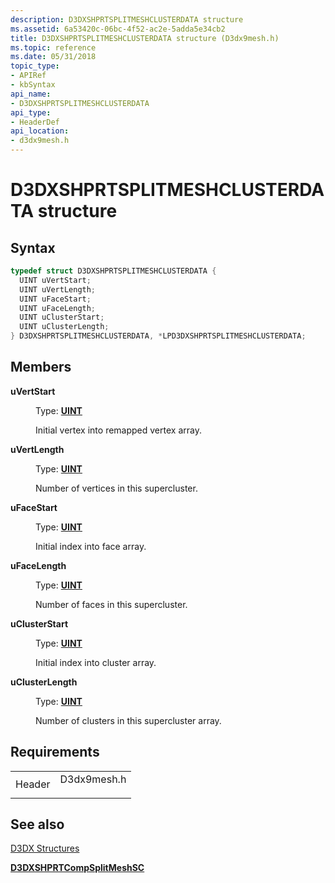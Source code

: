 ```yaml
---
description: D3DXSHPRTSPLITMESHCLUSTERDATA structure
ms.assetid: 6a53420c-06bc-4f52-ac2e-5adda5e34cb2
title: D3DXSHPRTSPLITMESHCLUSTERDATA structure (D3dx9mesh.h)
ms.topic: reference
ms.date: 05/31/2018
topic_type: 
- APIRef
- kbSyntax
api_name: 
- D3DXSHPRTSPLITMESHCLUSTERDATA
api_type: 
- HeaderDef
api_location: 
- d3dx9mesh.h
---
```


# D3DXSHPRTSPLITMESHCLUSTERDATA structure

## Syntax


```C++
typedef struct D3DXSHPRTSPLITMESHCLUSTERDATA {
  UINT uVertStart;
  UINT uVertLength;
  UINT uFaceStart;
  UINT uFaceLength;
  UINT uClusterStart;
  UINT uClusterLength;
} D3DXSHPRTSPLITMESHCLUSTERDATA, *LPD3DXSHPRTSPLITMESHCLUSTERDATA;
```



## Members

<dl> <dt>

**uVertStart**
</dt> <dd>

Type: **[**UINT**](../winprog/windows-data-types.md)**

</dd> <dd>

Initial vertex into remapped vertex array.

</dd> <dt>

**uVertLength**
</dt> <dd>

Type: **[**UINT**](../winprog/windows-data-types.md)**

</dd> <dd>

Number of vertices in this supercluster.

</dd> <dt>

**uFaceStart**
</dt> <dd>

Type: **[**UINT**](../winprog/windows-data-types.md)**

</dd> <dd>

Initial index into face array.

</dd> <dt>

**uFaceLength**
</dt> <dd>

Type: **[**UINT**](../winprog/windows-data-types.md)**

</dd> <dd>

Number of faces in this supercluster.

</dd> <dt>

**uClusterStart**
</dt> <dd>

Type: **[**UINT**](../winprog/windows-data-types.md)**

</dd> <dd>

Initial index into cluster array.

</dd> <dt>

**uClusterLength**
</dt> <dd>

Type: **[**UINT**](../winprog/windows-data-types.md)**

</dd> <dd>

Number of clusters in this supercluster array.

</dd> </dl>

## Requirements



|                   |                                                                                        |
|-------------------|----------------------------------------------------------------------------------------|
| Header<br/> | <dl> <dt>D3dx9mesh.h</dt> </dl> |



## See also

<dl> <dt>

[D3DX Structures](dx9-graphics-reference-d3dx-structures.md)
</dt> <dt>

[**D3DXSHPRTCompSplitMeshSC**](d3dxshprtcompsplitmeshsc.md)
</dt> </dl>

 

 
